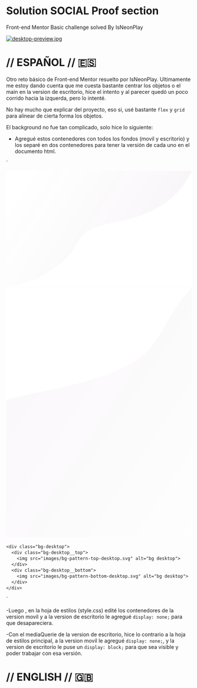 # Solution SOCIAL Proof section
Front-end Mentor Basic challenge solved By IsNeonPlay

[![desktop-preview.jpg](https://i.postimg.cc/L4tp8qL9/desktop-preview.jpg)](https://postimg.cc/Sjx5Zxg3)

# // ESPAÑOL // 🇪🇸 

Otro reto básico de Front-end Mentor resuelto por IsNeonPlay. 
Ultimamente me estoy dando cuenta que me cuesta bastante centrar los objetos o el main en la version de escritorio, hice el intento y al parecer quedó un poco corrido hacia la izquerda, pero lo intenté. 

No hay mucho que explicar del proyecto, eso si, usé bastante `flex` y `grid` para alinear de cierta forma los objetos.

El background no fue tan complicado, solo hice lo siguiente: 

- Agregué estos contenedores con todos los fondos (movil y escritorio) y los separé en dos contenedores para tener la versión de cada uno en el documento html.

`   <div class="bg-mobile">
      <div class="bg-mobile__top">
        <img src="images/bg-pattern-top-mobile.svg" alt="bg mobile">
      </div>
      <div class="bg-mobile__bottom">
        <img src="images/bg-pattern-bottom-mobile.svg" alt="bg mobile">
      </div>
    </div>

    <div class="bg-desktop">
      <div class="bg-desktop__top">
        <img src="images/bg-pattern-top-desktop.svg" alt="bg desktop">
      </div>
      <div class="bg-desktop__bottom">
        <img src="images/bg-pattern-bottom-desktop.svg" alt="bg desktop">
      </div>
    </div>
`

-Luego , en la hoja de estilos (style.css) edité los contenedores de la version movil y a la version de escritorio le agregué `display: none;` para que desapareciera.

-Con el mediaQuerie de la version de escritorio, hice lo contrario a la hoja de estilos principal, a la version movil le agregué `display: none;`, y la version de escritorio le puse un `display: block;` para que sea visible y poder trabajar con esa versión.


# // ENGLISH // 🇬🇧 

